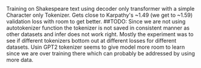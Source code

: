 Training on Shakespeare text using decoder only transformer with a simple Character only Tokenizer. Gets close to Karpathy's ~1.49 (we get to ~1.59) validation loss with room to get better. ##TODO: Since we are not using autotokenizer function the tokenizer is not saved in consistent manner as other datasets and infer does not work right. Mostly the experiment was to see if different tokenizers bottom out at different losses for different datasets. Usin GPT2 tokenizer seems to give model more room to learn since we are over training there which can probably be addressed by using more data.